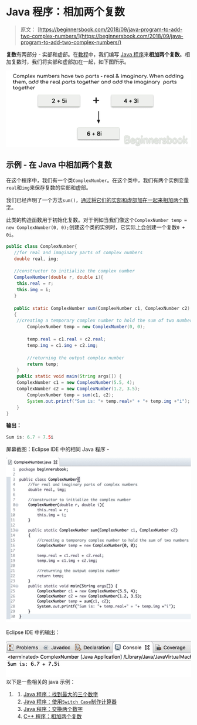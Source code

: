 # Java 程序：相加两个复数

> 原文： [https://beginnersbook.com/2018/09/java-program-to-add-two-complex-numbers/](https://beginnersbook.com/2018/09/java-program-to-add-two-complex-numbers/)

**复数**有两部分 - 实部​​和虚部。在[教程](https://beginnersbook.com/java-tutorial-for-beginners-with-examples/)中，我们编写 [Java 程序](https://beginnersbook.com/2017/09/java-examples/)来**相加两个复数**。相加复数时，我们将实部和虚部加在一起，如下图所示。

![Java Add two complex numbers](img/5eaa4e0fc0f7f11eb74fdac82dd5bf0e.jpg)

## 示例 - 在 Java 中相加两个复数

在这个程序中，我们有一个类`ComplexNumber`。在这个类中，我们有两个实例变量`real`和`img`来保存复数的实部和虚部。

我们已经声明了一个方法`sum()`，[通过将它们的实部和虚部加在一起来相加两个数字](https://beginnersbook.com/2017/09/java-program-to-add-two-numbers/)。

此类的构造函数用于初始化复数。对于例如当我们像这个`ComplexNumber temp = new ComplexNumber(0, 0);`创建这个类的实例时，它实际上会创建一个复数`0 + 0i`。

```java
public class ComplexNumber{
   //for real and imaginary parts of complex numbers
   double real, img;

   //constructor to initialize the complex number
   ComplexNumber(double r, double i){
	this.real = r;
	this.img = i;
   }

   public static ComplexNumber sum(ComplexNumber c1, ComplexNumber c2)
   {
	//creating a temporary complex number to hold the sum of two numbers
        ComplexNumber temp = new ComplexNumber(0, 0);

        temp.real = c1.real + c2.real;
        temp.img = c1.img + c2.img;

        //returning the output complex number
        return temp;
    }
    public static void main(String args[]) {
	ComplexNumber c1 = new ComplexNumber(5.5, 4);
	ComplexNumber c2 = new ComplexNumber(1.2, 3.5);
        ComplexNumber temp = sum(c1, c2);
        System.out.printf("Sum is: "+ temp.real+" + "+ temp.img +"i");
    }
}
```

**输出：**

```java
Sum is: 6.7 + 7.5i
```

屏幕截图：Eclipse IDE 中的相同 Java 程序 -

![Java Program to add two complex numbers in Eclipse IDE](img/df739d0635d5ca08d3bf9fc4fa0ae14d.jpg)

Eclipse IDE 中的输出：

![Output of adding two complex numbers in Java](img/a07e9d66f422151a560a47954b57acb7.jpg)
以下是一些相关的 java 示例：

1.  1.  [Java 程序：找到最大的三个数字](https://beginnersbook.com/2017/09/java-program-to-find-largest-of-three-numbers/)
    2.  [Java 程序：使用`Switch Case`制作计算器](https://beginnersbook.com/2017/09/java-program-to-make-a-calculator-using-switch-case/)
    3.  [Java 程序：交换两个数字](https://beginnersbook.com/2017/09/java-program-to-swap-two-numbers-using-bitwise-xor-operator/)
    4.  [C++ 程序：相加两个复数](https://beginnersbook.com/2017/12/c-program-to-add-complex-numbers/)